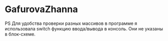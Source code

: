 ﻿# GafurovaZhanna
PS Для удобства проверки разных массивов в программе я использовала switch функцию ввода/вывода в консоль.
Они не указаны в блок-схеме.
